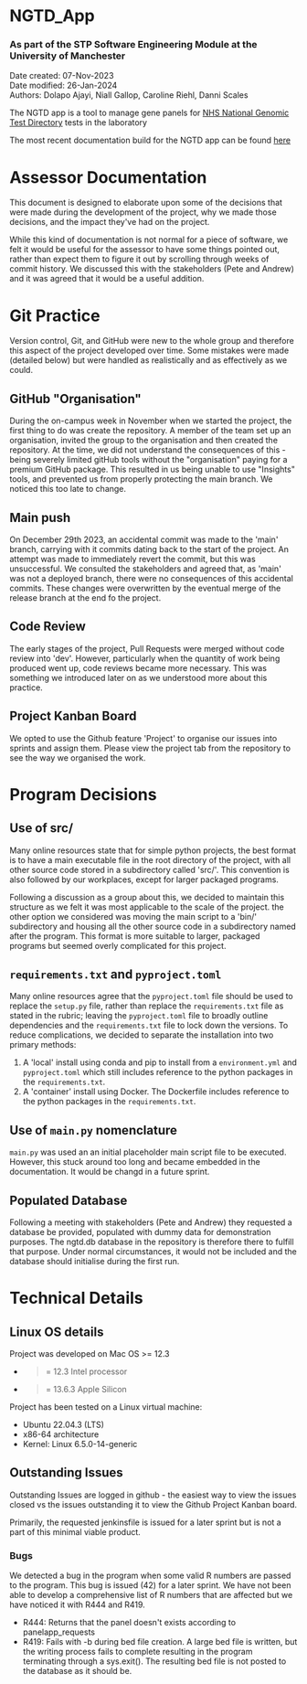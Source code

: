 # NGTD_App
### As part of the STP Software Engineering Module at the University of Manchester
Date created: 07-Nov-2023  
Date modified: 26-Jan-2024  
Authors: Dolapo Ajayi, Niall Gallop, Caroline Riehl, Danni Scales  

The NGTD app is a tool to manage gene panels for [NHS National Genomic Test Directory](https://www.england.nhs.uk/publication/national-genomic-test-directories/) tests in the laboratory

The most recent documentation build for the NGTD app can be found [here](https://ngtd-app-ngtd-app.readthedocs-hosted.com/en/latest/)

# Assessor Documentation
This document is designed to elaborate upon some of the decisions that were made during the development of the project, why we made those decisions, and the impact they've had on the project.

While this kind of documentation is not normal for a piece of software, we felt it would be useful for the assessor to have some things pointed out, rather than expect them to figure it out by scrolling through weeks of commit history. We discussed this with the stakeholders (Pete and Andrew) and it was agreed that it would be a useful addition.

# Git Practice
Version control, Git, and GitHub were new to the whole group and therefore this aspect of the project developed over time. Some mistakes were made (detailed below) but were handled as realistically and as effectively as we could.

## GitHub "Organisation"
During the on-campus week in November when we started the project, the first thing to do was create the repository. A member of the team set up an organisation, invited the group to the organisation and then created the repository. At the time, we did not understand the consequences of this - being severely limited gitHub tools without the "organisation" paying for a premium GitHub package. This resulted in us being unable to use "Insights" tools, and prevented us from properly protecting the main branch. We noticed this too late to change.

## Main push
On December 29th 2023, an accidental commit was made to the 'main' branch, carrying with it commits dating back to the start of the project. An attempt was made to immediately revert the commit, but this was unsuccessful. We consulted the stakeholders and agreed that, as 'main' was not a deployed branch, there were no consequences of this accidental commits. These changes were overwritten by the eventual merge of the release branch at the end fo the project.

## Code Review
The early stages of the project, Pull Requests were merged without code review into 'dev'. However, particularly when the quantity of work being produced went up, code reviews became more necessary. This was something we introduced later on as we understood more about this practice.

## Project Kanban Board
We opted to use the Github feature 'Project' to organise our issues into sprints and assign them. Please view the project tab from the repository to see the way we organised the work.

# Program Decisions
## Use of src/
Many online resources state that for simple python projects, the best format is to have a main executable file in the root directory of the project, with all other source code stored in a subdirectory called 'src/'. This convention is also followed by our workplaces, except for larger packaged programs. 

Following a discussion as a group about this, we decided to maintain this structure as we felt it was most applicable to the scale of the project. the other option we considered was moving the main script to a 'bin/' subdirectory and housing all the other source code in a subdirectory named after the program. This format is more suitable to larger, packaged programs but seemed overly complicated for this project.

## `requirements.txt` and `pyproject.toml`
Many online resources agree that the `pyproject.toml` file should be used to replace the `setup.py` file, rather than replace the `requirements.txt` file as stated in the rubric; leaving the `pyproject.toml` file to broadly outline dependencies and the `requirements.txt` file to lock down the versions. To reduce complications, we decided to separate the installation into two primary methods:  
1. A 'local' install using conda and pip to install from a `environment.yml` and `pyproject.toml` which still includes reference to the python packages in the `requirements.txt`.  
2. A 'container' install using Docker. The Dockerfile includes reference to the python packages in the `requirements.txt`.

## Use of `main.py` nomenclature
`main.py` was used an an initial placeholder main script file to be executed. However, this stuck around too long and became embedded in the documentation. It would be changd in a future sprint.

## Populated Database
Following a meeting with stakeholders (Pete and Andrew) they requested a database be provided, populated with dummy data for demonstration purposes. The ngtd.db database in the repository is therefore there to fulfill that purpose. Under normal circumstances, it would not be included and the database should initialise during the first run.

# Technical Details
## Linux OS details
Project was developed on Mac OS >= 12.3
 - >= 12.3 Intel processor
 - >= 13.6.3 Apple Silicon

Project has been tested on a Linux virtual machine:
 - Ubuntu 22.04.3 (LTS)
 - x86-64 architecture
 - Kernel: Linux 6.5.0-14-generic

## Outstanding Issues
Outstanding Issues are logged in github - the easiest way to view the issues closed vs the issues outstanding it to view the Github Project Kanban board.

Primarily, the requested jenkinsfile is issued for a later sprint but is not a part of this minimal viable product.

### Bugs
We detected a bug in the program when some valid R numbers are passed to the program. This bug is issued (42) for a later sprint. We have not been able to develop a comprehensive list of R numbers that are affected but we have noticed it with R444 and R419.  
 - R444: Returns that the panel doesn't exists according to panelapp_requests  
 - R419: Fails with -b during bed file creation. A large bed file is written, but the writing process fails to complete resulting in the program terminating through a sys.exit(). The resulting bed file is not posted to the database as it should be.
 